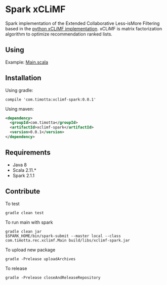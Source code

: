 Spark xCLiMF
============

Spark implementation of the Extended Collaborative Less-isMore Filtering based
in the [python xCLiMF implementation](https://github.com/timotta/xclimf). xCLiMF 
is matrix factorization algorithm to optimize recommendation ranked lists. 

## Using

Example: [Main.scala](https://github.com/timotta/xclimf-spark/blob/master/src/main/scala/com/timotta/rec/xclimf/Main.scala)

## Installation

Using gradle:

```
compile 'com.timotta:xclimf-spark:0.0.1'
```

Using maven:

```xml
<dependency>
  <groupId>com.timotta</groupId>
  <artifactId>xclimf-spark</artifactId>
  <version>0.0.1</version>
</dependency>
```

## Requirements

- Java 8
- Scala 2.11.*
- Spark 2.1.1

## Contribute

To test

```
gradle clean test
```

To run main with spark

```
gradle clean jar
$SPARK_HOME/bin/spark-submit --master local --class com.timotta.rec.xclimf.Main build/libs/xclimf-spark.jar
```

To upload new package

```
gradle -Prelease uploadArchives
```

To release

```
gradle -Prelease closeAndReleaseRepository
```



